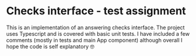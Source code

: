 # Checks interface - test assignment
This is an implementation of an answering checks interface. 
The project uses Typescript and is covered with basic unit tests.
I have included a few comments (mostly in tests and main App component) although overall I hope the code is self explanatory :nerd_face:
